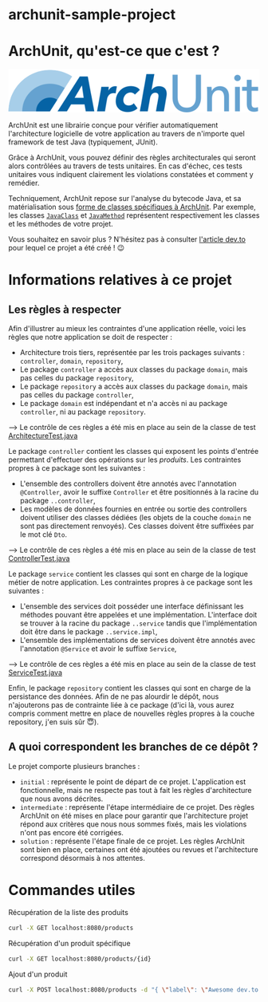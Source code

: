 # archunit-sample-project

# ArchUnit, qu'est-ce que c'est ?

![ArchUnit logo](assets/img/archunit.png)

ArchUnit est une librairie conçue pour vérifier automatiquement l'architecture logicielle de votre application au
travers de n'importe quel framework de test Java (typiquement, JUnit).

Grâce à ArchUnit, vous pouvez définir des règles architecturales qui seront alors contrôlées au travers de tests
unitaires. En cas d'échec, ces tests unitaires vous indiquent clairement les violations constatées et comment y
remédier.

Techniquement, ArchUnit repose sur l'analyse du bytecode Java, et sa matérialisation
sous [forme de classes spécifiques à ArchUnit](https://www.javadoc.io/doc/com.tngtech.archunit/archunit/latest/com/tngtech/archunit/core/domain/package-summary.html).
Par exemple, les
classes [`JavaClass`](https://www.javadoc.io/doc/com.tngtech.archunit/archunit/latest/com/tngtech/archunit/core/domain/JavaClass.html)
et [`JavaMethod`](https://www.javadoc.io/doc/com.tngtech.archunit/archunit/latest/com/tngtech/archunit/core/domain/JavaMethod.html)
représentent respectivement les classes et les méthodes de votre projet.

Vous souhaitez en savoir plus ? N'hésitez pas à consulter [l'article dev.to](https://todo.tld) pour lequel ce projet a
été créé ! 😉

# Informations relatives à ce projet

## Les règles à respecter

Afin d'illustrer au mieux les contraintes d'une application réelle, voici les règles que notre application se doit de
respecter :

* Architecture trois tiers, représentée par les trois packages suivants : `controller`, `domain`, `repository`,
* Le package `controller` a accès aux classes du package `domain`, mais pas celles du package `repository`,
* Le package `repository` a accès aux classes du package `domain`, mais pas celles du package `controller`,
* Le package `domain` est indépendant et n'a accès ni au package `controller`, ni au package `repository`.

--> Le contrôle de ces règles a été mis en place au sein de la classe de
test [ArchitectureTest.java](src/test/java/fr/arthurrousseau/archunit/ArchitectureTest.java)

Le package `controller` contient les classes qui exposent les points d'entrée permettant d'effectuer des opérations sur
les _produits_. Les contraintes propres à ce package sont les suivantes :

* L'ensemble des controllers doivent être annotés avec l'annotation `@Controller`, avoir le suffixe `Controller` et être
  positionnés à la racine du package `..controller`,
* Les modèles de données fournies en entrée ou sortie des controllers doivent utiliser des classes dédiées (les objets
  de la couche `domain` ne sont pas directement renvoyés). Ces classes doivent être suffixées par le mot clé `Dto`.

--> Le contrôle de ces règles a été mis en place au sein de la classe de
test [ControllerTest.java](src/test/java/fr/arthurrousseau/archunit/ControllerTest.java)

Le package `service` contient les classes qui sont en charge de la logique métier de notre application. Les contraintes
propres à ce package sont les suivantes :

* L'ensemble des services doit posséder une interface définissant les méthodes pouvant être appelées et une
  implémentation. L'interface doit se trouver à la racine du package `..service` tandis que l'implémentation doit être
  dans le package `..service.impl`,
* L'ensemble des implémentations de services doivent être annotés avec l'annotation `@Service` et avoir le
  suffixe `Service`,

--> Le contrôle de ces règles a été mis en place au sein de la classe de
test [ServiceTest.java](src/test/java/fr/arthurrousseau/archunit/ServiceTest.java)

Enfin, le package `repository` contient les classes qui sont en charge de la persistance des données. Afin de ne pas
alourdir le dépôt, nous n'ajouterons pas de contrainte liée à ce package (d'ici là, vous aurez compris comment mettre en
place de nouvelles règles propres à la couche repository, j'en suis sûr 😇).

## A quoi correspondent les branches de ce dépôt ?

Le projet comporte plusieurs branches :

- `initial` : représente le point de départ de ce projet. L'application est fonctionnelle, mais ne respecte pas tout à
  fait les règles d'architecture que nous avons décrites.
- `intermediate` : représente l'étape intermédiaire de ce projet. Des règles ArchUnit on été mises en place pour
  garantir que l'architecture projet répond aux critères que nous nous sommes fixés, mais les violations n'ont pas
  encore été corrigées.
- `solution` : représente l'étape finale de ce projet. Les règles ArchUnit sont bien en place, certaines ont été
  ajoutées ou revues et l'architecture correspond désormais à nos attentes.

# Commandes utiles

Récupération de la liste des produits

```bash
curl -X GET localhost:8080/products
```

Récupération d'un produit spécifique

```bash
curl -X GET localhost:8080/products/{id}
```

Ajout d'un produit

```bash
curl -X POST localhost:8080/products -d "{ \"label\": \"Awesome dev.to article !\", \"price\": 1000 }" -H "Content-Type: application/json"
```